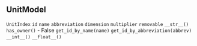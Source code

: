## UnitModel
`UnitIndex`
`id`
`name`
`abbreviation`
`dimension`
`multiplier`
`removable`
`__str__()`
`has_owner()` - False
`get_id_by_name(name)`
`get_id_by_abbreviation(abbrev)`
`__int__()`
`__float__()`
